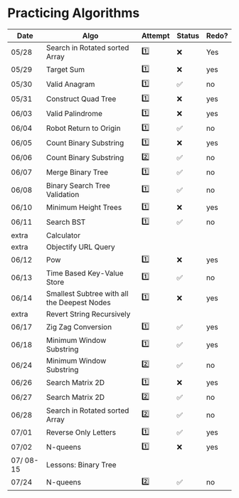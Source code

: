 # Practicing Algorithms

Date | Algo | Attempt | Status | Redo?
--- | --- | --- | --- | ---
05/28 | Search in Rotated sorted Array | 1️⃣ | ❌ | Yes
05/29 | Target Sum | 1️⃣ | ❌ | yes
05/30 | Valid Anagram | 1️⃣ | ✅ | no
05/31 | Construct Quad Tree | 1️⃣ | ❌ | yes
06/03 | Valid Palindrome | 1️⃣ | ❌ | yes
06/04 | Robot Return to Origin | 1️⃣ | ✅ | no
06/05 | Count Binary Substring | 1️⃣ | ❌ | yes
06/06 | Count Binary Substring | 2️⃣ | ✅ | no
06/07 | Merge Binary Tree | 1️⃣ | ✅ | no
06/08 | Binary Search Tree Validation | 1️⃣ | ✅ | no
06/10 | Minimum Height Trees | 1️⃣ | ❌ | yes
06/11 | Search BST | 1️⃣ | ✅ | no
extra | Calculator
extra | Objectify URL Query
06/12 | Pow | 1️⃣ | ❌ | yes
06/13 | Time Based Key-Value Store | 1️⃣ | ✅ | no
06/14 | Smallest Subtree with all the Deepest Nodes |  1️⃣ | ❌ | yes
extra | Revert String Recursively
06/17 | Zig Zag Conversion | 1️⃣ | ✅ | yes
06/18 | Minimum Window Substring | 1️⃣ | ✅ | yes
06/24 | Minimum Window Substring | 2️⃣ | ✅ | no
06/26 | Search Matrix 2D | 1️⃣ | ❌ | yes
06/27 | Search Matrix 2D | 2️⃣ | ✅ | no
06/28 | Search in Rotated sorted Array | 2️⃣ | ✅ | no
07/01 | Reverse Only Letters | 1️⃣ | ✅ | yes
07/02 | N-queens | 1️⃣ | ❌ | yes
07/ 08-15| Lessons: Binary Tree
07/24 | N-queens | 2️⃣ | ✅ | no

